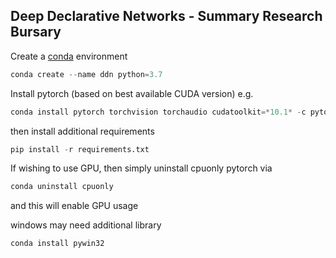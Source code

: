 Deep Declarative Networks - Summary Research Bursary
---
Create a [conda](https://www.anaconda.com/) environment
```python
conda create --name ddn python=3.7
```
Install pytorch (based on best available CUDA version)
e.g. 
```python
conda install pytorch torchvision torchaudio cudatoolkit=*10.1* -c pytorch
```
then install additional requirements
```python
pip install -r requirements.txt
```
If wishing to use GPU, then simply uninstall cpuonly pytorch via
```python
conda uninstall cpuonly
```
and this will enable GPU usage

windows may need additional library
```python
conda install pywin32
```
